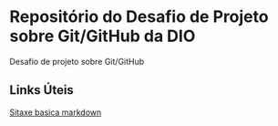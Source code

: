 # Repositório do Desafio de Projeto sobre Git/GitHub da DIO  
Desafio de projeto sobre Git/GitHub

## Links Úteis
[Sitaxe basica markdown](https://www.markdownguide.org/basic-syntax/)
